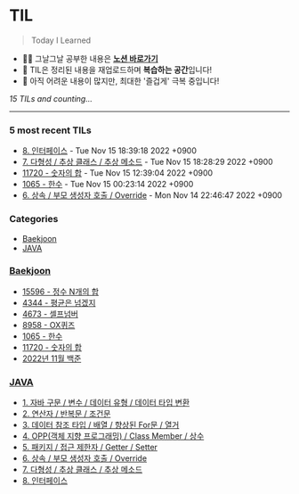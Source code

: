 # TIL
> Today I Learned

- ✍🏻 그날그날 공부한 내용은 [**노션 바로가기**](https://6suk.notion.site/d8178c919339498ca4d8a80ef05734f2?v=0cd23c88e74b4c68ab86275323f42f88)
- 📑 TIL은 정리된 내용을 재업로드하며 **복습하는 공간**입니다!
- 🐣 아직 어려운 내용이 많지만, 최대한 '즐겁게' 극복 중입니다!


_15 TILs and counting..._

---

### 5 most recent TILs

- [8. 인터페이스](JAVA/8.인터페이스.md) - Tue Nov 15 18:39:18 2022 +0900
- [7. 다형성 / 추상 클래스 / 추상 메소드](JAVA/7.다형성_타입변환_추상클래스_추상메소드.md) - Tue Nov 15 18:28:29 2022 +0900
- [11720 - 숫자의 합](Baekjoon/20221115_11720.md) - Tue Nov 15 12:39:04 2022 +0900
- [1065 - 한수](Baekjoon/20221115_1065.md) - Tue Nov 15 00:23:14 2022 +0900
- [6. 상속 / 부모 생성자 호출 / Override](JAVA/6.상속_Override.md) - Mon Nov 14 22:46:47 2022 +0900

### Categories

- [Baekjoon](#Baekjoon)
- [JAVA](#JAVA)

### [Baekjoon](#Baekjoon)
- [15596 - 정수 N개의 합](Baekjoon/20221113_15596.md)
- [4344 - 평균은 넘겠지](Baekjoon/20221113_4344.md)
- [4673 - 셀프넘버](Baekjoon/20221113_4673.md)
- [8958 - OX퀴즈](Baekjoon/20221113_8958.md)
- [1065 - 한수](Baekjoon/20221115_1065.md)
- [11720 - 숫자의 합](Baekjoon/20221115_11720.md)
- [2022년 11월 백준](Baekjoon/baekjoon-2022-11.md)

### [JAVA](#JAVA)
- [1. 자바 구문 / 변수 / 데이터 유형 / 데이터 타입 변환](JAVA/1.JAVA기초.md)
- [2. 연산자 / 반복문 / 조건문](JAVA/2.연산자_반복문_조건문.md)
- [3. 데이터 참조 타입 / 배열 / 향상된 For문 / 열거](JAVA/3.데이터참조타입_배열_향상된For문_열거.md)
- [4. OPP(객체 지향 프로그래밍) / Class Member / 상수](JAVA/4.OPP_ClassMember.md)
- [5. 패키지 / 접근 제한자 / Getter / Setter](JAVA/5.패키지_접근제한자_Getter와Setter.md)
- [6. 상속 / 부모 생성자 호출 / Override](JAVA/6.상속_Override.md)
- [7. 다형성 / 추상 클래스 / 추상 메소드](JAVA/7.다형성_타입변환_추상클래스_추상메소드.md)
- [8. 인터페이스](JAVA/8.인터페이스.md)

[1]: https://simonwillison.net/2020/Apr/20/self-rewriting-readme/
[2]: https://github.com/jbranchaud/til

